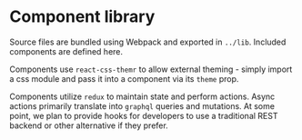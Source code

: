 # Component library

Source files are bundled using Webpack and exported in `../lib`. Included components are defined here.

Components use `react-css-themr` to allow external theming - simply import a css module and pass it into a component via its `theme` prop.

Components utilize `redux` to maintain state and perform actions. Async actions primarily translate into `graphql` queries and mutations. At some point, we plan to provide hooks for developers to use a traditional REST backend or other alternative if they prefer.
